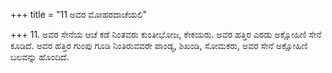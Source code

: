 +++
title = "11 ಅವರ ಮೋಹರದಾಚೆಯಲಿ"

+++
11. ಅವರ ಸೇನೆಯ ಆಚೆ ಕಡೆ ನಿಂತವರು ಕುಂತೀಭೋಜ, ಕೇಕಯರು. ಅವರ ಹತ್ತಿರ ಎರಡು ಅಕ್ಷೋಹಿಣಿ ಸೇನೆ ಕೂಡಿದೆ. ಅವರ ಹತ್ತಿರ ಗುಂಪು ಗೂಡಿ ನಿಂತಿರುವವರೇ ಪಾಂಡ್ಯ, ಶಿಖಂಡಿ, ಸೋಮಕರು, ಅವರ ಸೇನೆ ಅಕ್ಷೋಹಿಣಿ ಬಲವನ್ನು ಹೊಂದಿದೆ.
